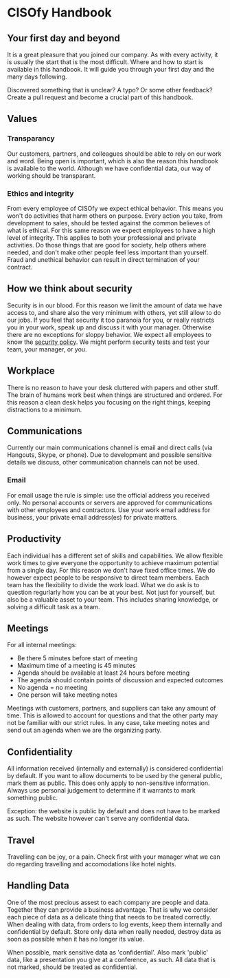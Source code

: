 # CISOfy Handbook

## Your first day and beyond

It is a great pleasure that you joined our company. As with every activity, it is usually the start that is the most difficult. Where and how to start is available in this handbook. It will guide you through your first day and the many days following.

Discovered something that is unclear? A typo? Or some other feedback? Create a pull request and become a crucial part of this handbook.

## Values

### Transparancy
Our customers, partners, and colleagues should be able to rely on our work and word. Being open is important, which is also the reason this handbook is available to the world. Although we have confidential data, our way of working should be transparant.

### Ethics and integrity

From every employee of CISOfy we expect ethical behavior. This means you won't do activities that harm others on purpose. Every action you take, from development to sales, should be tested against the common believes of what is ethical. For this same reason we expect employees to have a high level of integrity. This applies to both your professional and private activities. Do those things that are good for society, help others where needed, and don't make other people feel less important than yourself. Fraud and unethical behavior can result in direct termination of your contract.

## How we think about security

Security is in our blood. For this reason we limit the amount of data we have access to, and share also the very minimum with others, yet still allow to do our jobs. If you feel that security it too paranoia for you, or really restricts you in your work, speak up and discuss it with your manager. Otherwise there are no exceptions for sloppy behavior. We expect all employees to know the [security policy](https://github.com/CISOfy/cisofy-security-policy/). We might perform security tests and test your team, your manager, or you.

## Workplace
There is no reason to have your desk cluttered with papers and other stuff. The brain of humans work best when things are structured and ordered. For this reason a clean desk helps you focusing on the right things, keeping distractions to a minimum.

## Communications
Currently our main communications channel is email and direct calls (via Hangouts, Skype, or phone). Due to development and possible sensitive details we discuss, other communication channels can not be used.

### Email
For email usage the rule is simple: use the official address you received only. No personal accounts or servers are approved for communications with other employees and contractors. Use your work email address for business, your private email address(es) for private matters.

## Productivity
Each individual has a different set of skills and capabilities. We allow flexible work times to give everyone the opportunity to achieve maximum potential from a single day. For this reason we don't have fixed office times. We do however expect people to be responsive to direct team members. Each team has the flexibility to divide the work load. What we do ask is to question regurlarly how you can be at your best. Not just for yourself, but also be a valuable asset to your team. This includes sharing knowledge, or solving a difficult task as a team.

## Meetings
For all internal meetings:
* Be there 5 minutes before start of meeting
* Maximum time of a meeting is 45 minutes
* Agenda should be available at least 24 hours before meeting
* The agenda should contain points of discussion and expected outcomes
* No agenda = no meeting
* One person will take meeting notes

Meetings with customers, partners, and suppliers can take any amount of time. This is allowed to account for questions and that the other party may not be familiar with our strict rules. In any case, take meeting notes and send out an agenda when we are the organizing party.

## Confidentiality
All information received (internally and externally) is considered confidential by default. If you want to allow documents to be used by the general public, mark them as public. This does only apply to non-sensitive information. Always use personal judgement to determine if it warrants to mark something public.

Exception: the website is public by default and does not have to be marked as such. The website however can't serve any confidential data.

## Travel
Travelling can be joy, or a pain. Check first with your manager what we can do regarding travelling and accomodations like hotel nights.

## Handling Data
One of the most precious assest to each company are people and data. Together they can provide a business advantage. That is why we consider each piece of data as a delicate thing that needs to be treated correctly. When dealing with data, from orders to log events, keep them internally and confidential by default. Store only data when really needed, destroy data as soon as possible when it has no longer its value.

When possible, mark sensitive data as 'confidential'. Also mark 'public' data, like a presentation you give at a conference, as such. All data that is not marked, should be treated as confidential.

